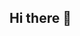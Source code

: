 ## Hi there 👋

<!--
**EmanNeu/EmanNeu** is a ✨ _special_ ✨ repository because its `README.md` (this file) appears on your GitHub profile.

Here are some ideas to get you started:

- 🔭 I’m currently working on work
- 🌱 I’m currently learning cs
- 👯 I’m looking to collaborate on games
- 🤔 I’m looking for help with stuff
- 💬 Ask me about anything
- 📫 How to reach me: email
- 😄 Pronouns: his
- ⚡ Fun fact: i like games
-->
